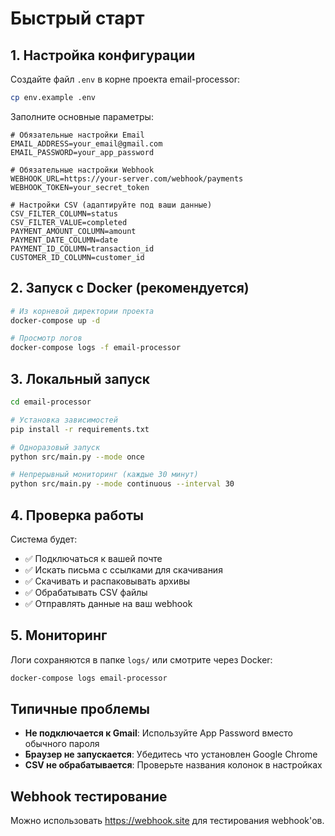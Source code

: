 # Быстрый старт

## 1. Настройка конфигурации

Создайте файл `.env` в корне проекта email-processor:

```bash
cp env.example .env
```

Заполните основные параметры:

```env
# Обязательные настройки Email
EMAIL_ADDRESS=your_email@gmail.com
EMAIL_PASSWORD=your_app_password

# Обязательные настройки Webhook  
WEBHOOK_URL=https://your-server.com/webhook/payments
WEBHOOK_TOKEN=your_secret_token

# Настройки CSV (адаптируйте под ваши данные)
CSV_FILTER_COLUMN=status
CSV_FILTER_VALUE=completed
PAYMENT_AMOUNT_COLUMN=amount
PAYMENT_DATE_COLUMN=date
PAYMENT_ID_COLUMN=transaction_id
CUSTOMER_ID_COLUMN=customer_id
```

## 2. Запуск с Docker (рекомендуется)

```bash
# Из корневой директории проекта
docker-compose up -d

# Просмотр логов
docker-compose logs -f email-processor
```

## 3. Локальный запуск

```bash
cd email-processor

# Установка зависимостей
pip install -r requirements.txt

# Одноразовый запуск
python src/main.py --mode once

# Непрерывный мониторинг (каждые 30 минут)  
python src/main.py --mode continuous --interval 30
```

## 4. Проверка работы

Система будет:
- ✅ Подключаться к вашей почте
- ✅ Искать письма с ссылками для скачивания
- ✅ Скачивать и распаковывать архивы
- ✅ Обрабатывать CSV файлы
- ✅ Отправлять данные на ваш webhook

## 5. Мониторинг

Логи сохраняются в папке `logs/` или смотрите через Docker:

```bash
docker-compose logs email-processor
```

## Типичные проблемы

- **Не подключается к Gmail**: Используйте App Password вместо обычного пароля
- **Браузер не запускается**: Убедитесь что установлен Google Chrome
- **CSV не обрабатывается**: Проверьте названия колонок в настройках

## Webhook тестирование

Можно использовать https://webhook.site для тестирования webhook'ов.

